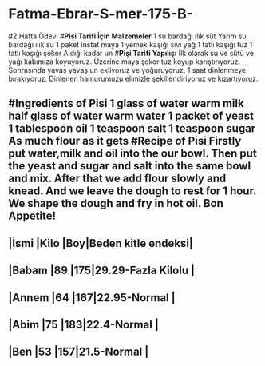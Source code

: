 # Fatma-Ebrar-S-mer-175-B-
#2.Hafta Ödevi
    #**Pişi Tarifi İçin Malzemeler**
1 su bardağı ılık süt
Yarım su bardağı ılık su
1 paket instat maya
1 yemek kaşığı sıvı yağ
1 tatlı kaşığı tuz
1 tatlı kaşığı şeker
Aldığı kadar un
     #**Pişi Tarifi Yapılışı**
İlk olarak su ve sütü ve yağı kabımıza koyuyoruz.
Üzerine maya şeker tuz koyup karıştırıyoruz.
Sonrasında yavaş yavaş un ekliyoruz ve yoğuruyoruz. 1 saat dinlenmeye bırakıyoruz.
Dinlenen hamurumuzu elimizle şekillendiriyoruz ve kızartıyoruz.

   #**Ingredients of Pisi**
1 glass of water warm milk
half glass of water warm water
1 packet of yeast
1 tablespoon oil
1 teaspoon salt
1 teaspoon sugar
As much flour as it gets
     #**Recipe of Pisi**
Firstly put water,milk and oil into the our bowl.
Then put the yeast and sugar and salt into the same bowl and mix.
After that we add flour slowly and knead.
And we leave the dough to rest for 1 hour.
We shape the dough and fry in hot oil. 
            Bon Appetite!
 --------------------------------------          
 |İsmi  |Kilo |Boy|Beden kitle endeksi|
 -------------------------------------
 |Babam |89   |175|29.29-Fazla Kilolu |
 -------------------------------------
 |Annem |64   |167|22.95-Normal       |
 -------------------------------------
 |Abim  |75   |183|22.4-Normal        |
 -------------------------------------
 |Ben   |53   |157|21.5-Normal        |
 -------------------------------------

 
